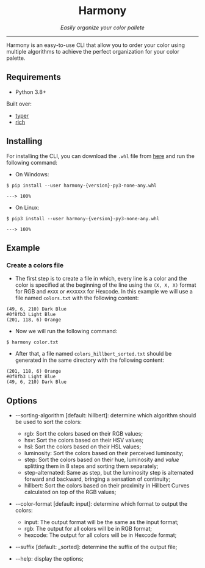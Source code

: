 <h1 align="center">Harmony</h1>
<p align="center">
    <em>Easily organize your color pallete</em>
</p>

---

Harmony is an easy-to-use CLI that allow you to order your color using multiple algorithms to achieve the perfect organization for your color palette.


## Requirements

- Python 3.8+

Built over:
- [typer](https://typer.tiangolo.com/)
- [rich](https://rich.readthedocs.io/en/latest/)


## Installing

For installing the CLI, you can download the `.whl` file from [here](https://github.com/AdrianSimionov/color-sorting-cli/releases/download/0.1.0/harmony-0.1.0-py3-none-any.whl) and run the following command:

- On Windows:
```
$ pip install --user harmony-{version}-py3-none-any.whl

---> 100%
```

- On Linux:
```
$ pip3 install --user harmony-{version}-py3-none-any.whl

---> 100%
```


## Example

### Create a colors file

 - The first step is to create a file in which, every line is a color and the color is specified at the beginning of the line using the `(X, X, X)` format for RGB and `#XXX` or `#XXXXXX` for Hexcode. In this example we will use a file named `colors.txt` with the following content:

```
(49, 6, 210) Dark Blue
#0f8fb3 Light Blue
(201, 118, 6) Orange
```


- Now we will run the following command:

```
$ harmony color.txt
```

- After that, a file named `colors_hillbert_sorted.txt` should be generated in the same directory with the following content:

```
(201, 118, 6) Orange
#0f8fb3 Light Blue
(49, 6, 210) Dark Blue
```


## Options

* --sorting-algorithm [default: hillbert]: determine which algorithm should be used to sort the colors:
  * rgb: Sort the colors based on their RGB values;
  * hsv: Sort the colors based on their HSV values;
  * hsl: Sort the colors based on their HSL values;
  * luminosity: Sort the colors based on their perceived luminosity;
  * step: Sort the colors based on their hue, luminosity and *value* splitting them in 8 steps and sorting them separately;
  * step-alternated: Same as step, but the luminosity step is alternated forward and backward, bringing a sensation of continuity;
  * hillbert: Sort the colors based on their proximity in Hillbert Curves calculated on top of the RGB values;

* --color-format [default: input]: determine which format to output the colors:
  * input: The output format will be the same as the input format;
  * rgb: The output for all colors will be in RGB format;
  * hexcode: The output for all colors will be in Hexcode format;

* --suffix [default: _sorted]: determine the suffix of the output file;

* --help: display the options;